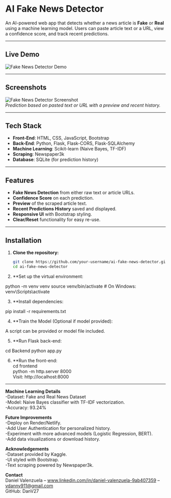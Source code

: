 # AI Fake News Detector

An AI-powered web app that detects whether a news article is **Fake** or **Real** using a machine learning model. Users can paste article text or a URL, view a confidence score, and track recent predictions.

---

## Live Demo
![Fake News Detector Demo](ai-fake-news-detector/frontend/demo.gif)


---

## Screenshots

![Fake News Detector Screenshot](path-to-screenshot.png)  
*Prediction based on pasted text or URL with a preview and recent history.*

---

## Tech Stack

- **Front-End**: HTML, CSS, JavaScript, Bootstrap
- **Back-End**: Python, Flask, Flask-CORS, Flask-SQLAlchemy
- **Machine Learning**: Scikit-learn (Naive Bayes, TF-IDF)
- **Scraping**: Newspaper3k
- **Database**: SQLite (for prediction history)

---

## Features

- **Fake News Detection** from either raw text or article URLs.
- **Confidence Score** on each prediction.
- **Preview** of the scraped article text.
- **Recent Predictions History** saved and displayed.
- **Responsive UI** with Bootstrap styling.
- **Clear/Reset** functionality for easy re-use.

---

## Installation

1. **Clone the repository:**
   ```bash
   git clone https://github.com/your-username/ai-fake-news-detector.git
   cd ai-fake-news-detector
2. **Set up the virtual environment:

python -m venv venv
source venv/bin/activate  # On Windows: venv\Scripts\activate

3. **Install dependencies:

pip install -r requirements.txt

4. **Train the Model (Optional if model provided):

A script can be provided or model file included.

5. **Run Flask back-end:

cd Backend
python app.py

6. **Run the front-end:<br>
cd frontend<br>
python -m http.server 8000<br>
Visit: http://localhost:8000<br>
---
**Machine Learning Details**<br>
-Dataset: Fake and Real News Dataset<br>
-Model: Naive Bayes classifier with TF-IDF vectorization.<br>
-Accuracy: 93.24%<br>

**Future Improvements**<br>
-Deploy on Render/Netlify.<br>
-Add User Authentication for personalized history.<br>
-Experiment with more advanced models (Logistic Regression, BERT).<br>
-Add data visualizations or download history.<br>

**Acknowledgements**<br>
-Dataset provided by Kaggle.<br>
-UI styled with Bootstrap.<br>
-Text scraping powered by Newspaper3k.<br>

**Contact**<br>
Daniel Valenzuela – www.linkedin.com/in/daniel-valenzuela-9ab407359 – vdanny911@gmail.com<br>
GitHub: DanV27<br>
